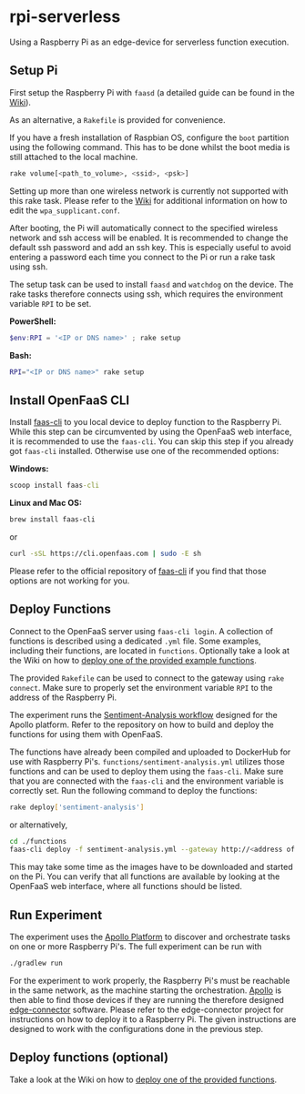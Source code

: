 # rpi-serverless

Using a Raspberry Pi as an edge-device for serverless function execution.

## Setup Pi

First setup the Raspberry Pi with `faasd` (a detailed guide can be found in the [Wiki](https://github.com/doetlingerlukas/rpi-serverless/wiki/Setup-Raspberry-Pi)).

As an alternative, a `Rakefile` is provided for convenience.

If you have a fresh installation of Raspbian OS, configure the `boot` partition using the following command. This has to be done whilst the boot media is still attached to the local machine.

```sh
rake volume[<path_to_volume>, <ssid>, <psk>]
```

Setting up more than one wireless network is currently not supported with this rake task. Please refer to the [Wiki](https://github.com/doetlingerlukas/rpi-serverless/wiki/Setup-Raspberry-Pi) for additional information on how to edit the `wpa_supplicant.conf`.

After booting, the Pi will automatically connect to the specified wireless network and ssh access will be enabled. It is recommended to change the default ssh password and add an ssh key. This is especially useful to avoid entering a password each time you connect to the Pi or run a rake task using ssh.

The setup task can be used to install `faasd` and `watchdog` on the device. The rake tasks therefore connects using ssh, which requires the environment variable `RPI` to be set.

**PowerShell:**

```powershell
$env:RPI = '<IP or DNS name>' ; rake setup
```

**Bash:**

```bash
RPI="<IP or DNS name>" rake setup
```

## Install OpenFaaS CLI

Install [faas-cli](https://github.com/openfaas/faas-cli) to you local device to deploy function to the Raspberry Pi. While this step can be circumvented by using the OpenFaaS web interface, it is recommended to use the `faas-cli`. You can skip this step if you already got `faas-cli` installed. Otherwise use one of the recommended options:

**Windows:**

```cmd
scoop install faas-cli
```

**Linux and Mac OS:**

```sh
brew install faas-cli
```

or

```sh
curl -sSL https://cli.openfaas.com | sudo -E sh
```

Please refer to the official repository of [faas-cli](https://github.com/openfaas/faas-cli) if you find that those options are not working for you.

## Deploy Functions

Connect to the OpenFaaS server using `faas-cli login`. A collection of functions is described using a dedicated `.yml` file. Some examples, including their functions, are located in `functions`. Optionally take a look at the Wiki on how to [deploy one of the provided example functions](https://github.com/doetlingerlukas/rpi-serverless/wiki/Deploy-a-Function).

The provided `Rakefile` can be used to connect to the gateway using `rake connect`. Make sure to properly set the environment variable `RPI` to the address of the Raspberry Pi.

The experiment runs the [Sentiment-Analysis workflow](https://github.com/Apollo-Workflows/Sentiment-Analysis) designed for the Apollo platform. Refer to the repository on how to build and deploy the functions for using them with OpenFaaS.

The functions have already been compiled and uploaded to DockerHub for use with Raspberry Pi's. `functions/sentiment-analysis.yml` utilizes those functions and can be used to deploy them using the `faas-cli`. Make sure that you are connected with the `faas-cli` and the environment variable is correctly set. Run the following command to deploy the functions:

```sh
rake deploy['sentiment-analysis']
```

or alternatively,

```sh
cd ./functions
faas-cli deploy -f sentiment-analysis.yml --gateway http://<address of Pi>:8080
```

This may take some time as the images have to be downloaded and started on the Pi. You can verify that all functions are available by looking at the OpenFaaS web interface, where all functions should be listed.

## Run Experiment

The experiment uses the [Apollo Platform](https://github.com/Apollo-Core) to discover and orchestrate tasks on one or more Raspberry Pi's. The full experiment can be run with

```sh
./gradlew run
```

For the experiment to work properly, the Raspberry Pi's must be reachable in the same network, as the machine starting the orchestration. [Apollo](https://github.com/Apollo-Core) is then able to find those devices if they are running the therefore designed [edge-connector](https://github.com/doetlingerlukas/edge-connector-rs) software. Please refer to the edge-connector project for instructions on how to deploy it to a Raspberry Pi. The given instructions are designed to work with the configurations done in the previous step.


## Deploy functions (optional)

Take a look at the Wiki on how to [deploy one of the provided functions](https://github.com/doetlingerlukas/rpi-serverless/wiki/Deploy-a-Function).
